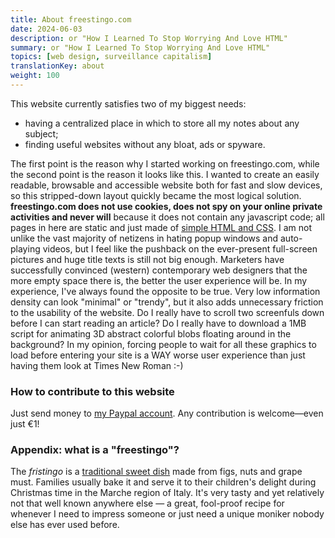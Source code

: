 ```yaml
---
title: About freestingo.com
date: 2024-06-03
description: or "How I Learned To Stop Worrying And Love HTML"
summary: or "How I Learned To Stop Worrying And Love HTML"
topics: [web design, surveillance capitalism]
translationKey: about
weight: 100
---
```


This website currently satisfies two of my biggest needs:

- having a centralized place in which to store all my notes about any subject;
- finding useful websites without any bloat, ads or spyware.

The first point is the reason why I started working on freestingo.com, while the second point is the
reason it looks like this. I wanted to create an easily readable, browsable and accessible website
both for fast and slow devices, so this stripped-down layout quickly became the most logical
solution. **freestingo.com does not use cookies, does not spy on your online private activities and
never will** because it does not contain any javascript code; all pages in here are static and just
made of [simple HTML and CSS](https://github.com/freestingo/freestingo-com "'freestingo-com' on
GitHub"). I am not unlike the vast majority of netizens in hating popup windows and auto-playing
videos, but I feel like the pushback on the ever-present full-screen pictures and huge title texts
is still not big enough. Marketers have successfully convinced (western) contemporary web designers
that the more empty space there is, the better the user experience will be. In my experience, I've
always found the opposite to be true. Very low information density can look "minimal" or "trendy",
but it also adds unnecessary friction to the usability of the website. Do I really have to scroll
two screenfuls down before I can start reading an article? Do I really have to download a 1MB script
for animating 3D abstract colorful blobs floating around in the background? In my opinion, forcing
people to wait for all these graphics to load before entering your site is a WAY worse user
experience than just having them look at Times New Roman :-)

### How to contribute to this website

Just send money to [my Paypal account](https://paypal.me/freestingo "Donate to freestingo.com").
Any contribution is welcome—even just €1!

### Appendix: what is a "freestingo"?

The _fristingo_ is a [traditional sweet dish](https://www.atuttagola.com/firstingo-o-bostrengo-dolce-tipico-marchigiano/ "a fristingo recipe")
made from figs, nuts and grape must. Families usually bake it and serve it to their
children's delight during Christmas time in the Marche region of Italy. It's very tasty and yet
relatively not that well known anywhere else — a great, fool-proof recipe for whenever I need to
impress someone or just need a unique moniker nobody else has ever used before.
